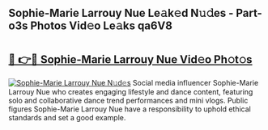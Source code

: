 ## Sophie-Marie Larrouy Nue Le𝚊k𝚎d N𝚞𝚍es - Part-o3s Photos Vid𝚎o Le𝚊ks qa6V8

# <h2><a href="http://fbayumq.evod.top/?m=Sophie-Marie+Larrouy+Nue">🔗 👉🔴 Sophie-Marie Larrouy Nue Vid𝚎o Ph𝚘t𝚘s</a></h2>

[![Sophie-Marie Larrouy Nue N𝚞d𝚎s](https://i.imgur.com/8V9OHl7.gif)](http://fbayumq.evod.top/?m=Sophie-Marie+Larrouy+Nue)
Social media influencer Sophie-Marie Larrouy Nue who creates engaging lifestyle and dance content, featuring solo and collaborative dance trend performances and mini vlogs. Public figures Sophie-Marie Larrouy Nue have a responsibility to uphold ethical standards and set a good example. 
